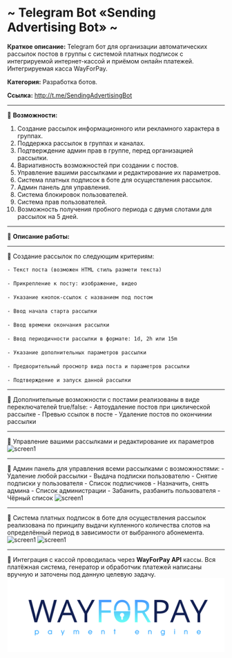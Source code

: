 # ~ Telegram Bot «Sending Advertising Bot» ~

**Краткое описание:** Telegram бот для организации автоматических рассылок постов в группы с системой платных подписок с интегрируемой интернет-кассой и приёмом онлайн платежей.  Интегрируемая касса WayForPay.

**Категория:** Разработка ботов.

**Ссылка:** http://t.me/SendingAdvertisingBot

-----------------------------------

🔻 **Возможности:**
1. Создание рассылок информационного или рекламного характера в группах.
2. Поддержка рассылок в группах и каналах.
3. Подтверждение админ прав в группе, перед организацией рассылки.
4. Вариативность возможностей при создании с постов.
5. Управление вашими рассылками и редактирование их параметров.
6. Система платных подписок в боте для осуществления рассылок.
7. Админ панель для управления.
8. Система блокировок пользователей.
9. Система прав пользователей.
10. Возможность получения пробного периода с двумя слотами для рассылок на 5 дней.

-----------------------------------

🔻 **Описание работы:**

-----------------------------------

🔹 Создание рассылок по следующим критериям:

	- Текст поста (возможен HTML стиль размети текста)
	
	- Прикрепление к посту: изображение, видео
	
	- Указание кнопок-ссылок с названием под постом
	
	- Ввод начала старта рассылки
	
	- Ввод времени окончания рассылки
	
	- Ввод периодичности рассылки в формате: 1d, 2h или 15m
	
	- Указание дополнительных параметров рассылки
	
	- Предворительный просмотр вида поста и параметров рассылки
	
	- Подтверждение и запуск данной рассылки
	
	
-----------------------------------

🔹 Дополнительные возможности с постами реализованы в виде переключателей true/false:
	- Автоудаление постов при циклической рассылке
	- Превью ссылок в посте
	- Удаление постов по окончинии рассылки
	
-----------------------------------

🔹 Управление вашими рассылками и редактирование их параметров
![screen1](https://github.com/LexaCoronos/SendingAdvertisingBot/blob/master/img/controlSending.png)

-----------------------------------

🔹 Админ панель для управления всеми рассылками с возможностями:
	- Удаление любой рассылки
	- Выдача подписки пользователю
	- Снятие подписки у пользователя
	- Список подписчиков
	- Назначить, снять админа
	- Список администрации
	- Забанить, разбанить пользователя
	- Чёрный список
![screen1](https://github.com/LexaCoronos/SendingAdvertisingBot/blob/master/img/adminpanel.png)

-----------------------------------

🔹 Система платных подписок в боте для осуществления рассылок реализована по принципу выдачи купленного количества слотов на определённый период в зависимости от выбранного абонемента.
![screen1](https://github.com/LexaCoronos/SendingAdvertisingBot/blob/master/img/ordering.png)
![screen1](https://github.com/LexaCoronos/SendingAdvertisingBot/blob/master/img/paying.png)

-----------------------------------

🔹 Интеграция с кассой проводилась через **WayForPay API** кассы. Вся платёжная система, генератор и обработчик платежей написаны вручную и заточены под данную целевую задачу.
![screen9](https://github.com/LexaCoronos/SendingAdvertisingBot/blob/master/img/WayForPay.png)
